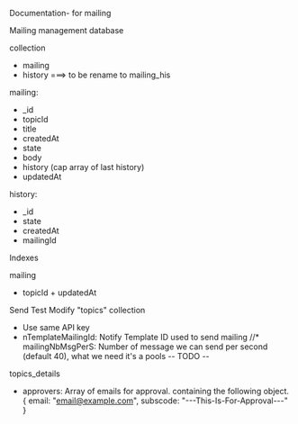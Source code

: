 

Documentation- for mailing

Mailing management database

collection
* mailing
* history ===> to be rename to mailing_his


mailing:
* _id
* topicId
* title
* createdAt
* state
* body
* history (cap array of last history)
* updatedAt

history:
* _id
* state
* createdAt
* mailingId


Indexes

mailing
* topicId + updatedAt


Send Test
Modify "topics" collection
* Use same API key
* nTemplateMailingId: Notify Template ID used to send mailing
//* mailingNbMsgPerS: Number of message we can send per second (default 40), what we need it's a pools -- TODO --


topics_details
* approvers: Array of emails for approval. containing the following object.
	{
		email: "email@example.com",
		subscode: "---This-Is-For-Approval---"
	}